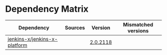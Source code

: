 # Dependency Matrix

Dependency | Sources | Version | Mismatched versions
---------- | ------- | ------- | -------------------
[jenkins-x/jenkins-x-platform](https://github.com/jenkins-x/jenkins-x-platform) |  | [2.0.2118](https://github.com/jenkins-x/jenkins-x-platform/releases/tag/v2.0.2118) | 
